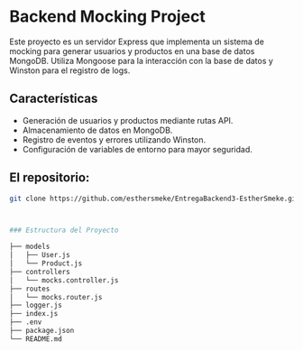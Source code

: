 # Backend Mocking Project

Este proyecto es un servidor Express que implementa un sistema de mocking para generar usuarios y productos en una base de datos MongoDB. Utiliza Mongoose para la interacción con la base de datos y Winston para el registro de logs.

## Características

- Generación de usuarios y productos mediante rutas API.
- Almacenamiento de datos en MongoDB.
- Registro de eventos y errores utilizando Winston.
- Configuración de variables de entorno para mayor seguridad.

## El repositorio:

```bash
git clone https://github.com/esthersmeke/EntregaBackend3-EstherSmeke.git



### Estructura del Proyecto

├── models
│   ├── User.js
│   └── Product.js
├── controllers
│   └── mocks.controller.js
├── routes
│   └── mocks.router.js
├── logger.js
├── index.js
├── .env
├── package.json
└── README.md
```
